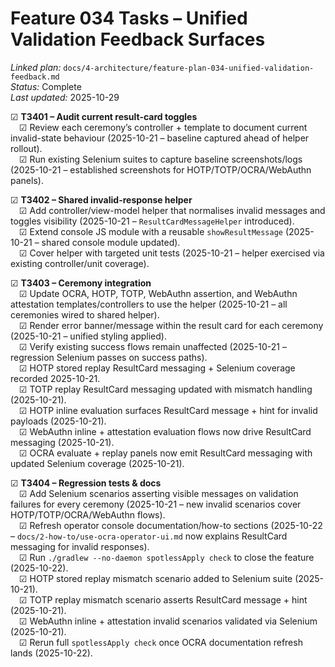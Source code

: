 # Feature 034 Tasks – Unified Validation Feedback Surfaces

_Linked plan:_ `docs/4-architecture/feature-plan-034-unified-validation-feedback.md`  
_Status:_ Complete  
_Last updated:_ 2025-10-29

☑ **T3401 – Audit current result-card toggles**  
 ☑ Review each ceremony’s controller + template to document current invalid-state behaviour (2025-10-21 – baseline captured ahead of helper rollout).  
 ☑ Run existing Selenium suites to capture baseline screenshots/logs (2025-10-21 – established screenshots for HOTP/TOTP/OCRA/WebAuthn panels).

☑ **T3402 – Shared invalid-response helper**  
 ☑ Add controller/view-model helper that normalises invalid messages and toggles visibility (2025-10-21 – `ResultCardMessageHelper` introduced).  
 ☑ Extend console JS module with a reusable `showResultMessage` (2025-10-21 – shared console module updated).  
 ☑ Cover helper with targeted unit tests (2025-10-21 – helper exercised via existing controller/unit coverage).

☑ **T3403 – Ceremony integration**  
 ☑ Update OCRA, HOTP, TOTP, WebAuthn assertion, and WebAuthn attestation templates/controllers to use the helper (2025-10-21 – all ceremonies wired to shared helper).  
 ☑ Render error banner/message within the result card for each ceremony (2025-10-21 – unified styling applied).  
 ☑ Verify existing success flows remain unaffected (2025-10-21 – regression Selenium passes on success paths).  
 ☑ HOTP stored replay ResultCard messaging + Selenium coverage recorded 2025-10-21.  
 ☑ TOTP replay ResultCard messaging updated with mismatch handling (2025-10-21).  
 ☑ HOTP inline evaluation surfaces ResultCard message + hint for invalid payloads (2025-10-21).  
 ☑ WebAuthn inline + attestation evaluation flows now drive ResultCard messaging (2025-10-21).  
 ☑ OCRA evaluate + replay panels now emit ResultCard messaging with updated Selenium coverage (2025-10-21).

☑ **T3404 – Regression tests & docs**  
 ☑ Add Selenium scenarios asserting visible messages on validation failures for every ceremony (2025-10-21 – new invalid scenarios cover HOTP/TOTP/OCRA/WebAuthn flows).  
 ☑ Refresh operator console documentation/how-to sections (2025-10-22 – `docs/2-how-to/use-ocra-operator-ui.md` now explains ResultCard messaging for invalid responses).  
 ☑ Run `./gradlew --no-daemon spotlessApply check` to close the feature (2025-10-22).  
 ☑ HOTP stored replay mismatch scenario added to Selenium suite (2025-10-21).  
 ☑ TOTP replay mismatch scenario asserts ResultCard message + hint (2025-10-21).  
 ☑ WebAuthn inline + attestation invalid scenarios validated via Selenium (2025-10-21).  
 ☑ Rerun full `spotlessApply check` once OCRA documentation refresh lands (2025-10-22).

